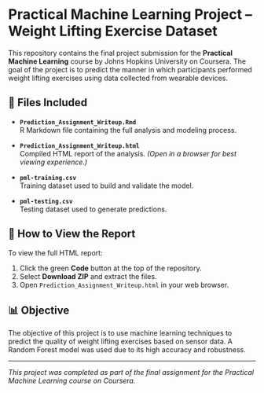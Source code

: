 # Practical Machine Learning Project – Weight Lifting Exercise Dataset

This repository contains the final project submission for the **Practical Machine Learning** course by Johns Hopkins University on Coursera. The goal of the project is to predict the manner in which participants performed weight lifting exercises using data collected from wearable devices.

## 📁 Files Included

- **`Prediction_Assignment_Writeup.Rmd`**  
  R Markdown file containing the full analysis and modeling process.

- **`Prediction_Assignment_Writeup.html`**  
  Compiled HTML report of the analysis. *(Open in a browser for best viewing experience.)*

- **`pml-training.csv`**  
  Training dataset used to build and validate the model.

- **`pml-testing.csv`**  
  Testing dataset used to generate predictions.


## 📌 How to View the Report

To view the full HTML report:

1. Click the green **Code** button at the top of the repository.
2. Select **Download ZIP** and extract the files.
3. Open `Prediction_Assignment_Writeup.html` in your web browser.

## 📊 Objective

The objective of this project is to use machine learning techniques to predict the quality of weight lifting exercises based on sensor data. A Random Forest model was used due to its high accuracy and robustness.

---

*This project was completed as part of the final assignment for the Practical Machine Learning course on Coursera.*
